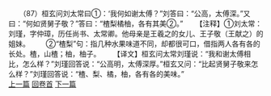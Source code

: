 　　（87）桓玄问刘太常曰①：‘我何如谢太傅？”刘答曰：“公高，太傅深。”又曰：“何如贤舅子敬？”答曰：“楂梨橘柚，各有其美②。”
　　【注释】①刘太常：刘瑾，字仲璋，历任尚书、太常卿。他母亲是王羲之的女儿、王子敬（王献之）的姐妹。
　　②“楂梨”句：指几种水果味道不同，却都很可口，借指两人各有各的长处。楂，山楂；柚，柚子。
　　【译文】桓玄问太常刘瑾说：“我和谢太傅相比，怎么样？”刘瑾回答说：“公高明，太傅深厚。”桓玄又问：“比起贤舅子敬来怎么样？”刘瑾回答说：“楂、梨、橘，柚，各有各的美味。”
<br>[上一篇](09_86) [回卷首](09_00) [下一篇](09_88)
